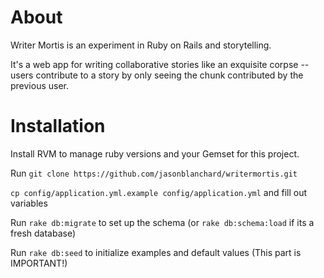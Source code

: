 About
=====

Writer Mortis is an experiment in Ruby on Rails and storytelling.

It's a web app for writing collaborative stories like an exquisite corpse -- users contribute to a story by only seeing the chunk contributed by the previous user.

Installation
============
Install RVM to manage ruby versions and your Gemset for this project.

Run `git clone https://github.com/jasonblanchard/writermortis.git`

`cp config/application.yml.example config/application.yml` and fill out variables

Run `rake db:migrate` to set up the schema (or `rake db:schema:load` if its a fresh database)

Run `rake db:seed` to initialize examples and default values (This part is IMPORTANT!)
